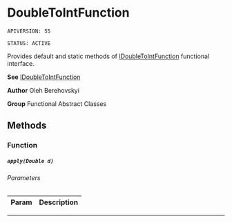 # DoubleToIntFunction

`APIVERSION: 55`

`STATUS: ACTIVE`

Provides default and static methods of [IDoubleToIntFunction](/docs/Functional-Interfaces/IDoubleToIntFunction.md) functional interface.


**See** [IDoubleToIntFunction](/docs/Functional-Interfaces/IDoubleToIntFunction.md)


**Author** Oleh Berehovskyi


**Group** Functional Abstract Classes

## Methods
### Function
##### `apply(Double d)`
###### Parameters
|Param|Description|
|---|---|

---
